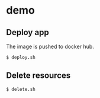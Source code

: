 # demo

## Deploy app

The image is pushed to docker hub.

```
$ deploy.sh
```

## Delete resources

```
$ delete.sh
```